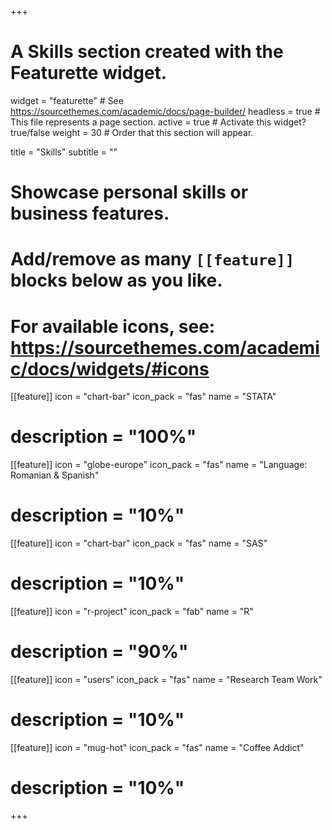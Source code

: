 +++
# A Skills section created with the Featurette widget.
widget = "featurette"  # See https://sourcethemes.com/academic/docs/page-builder/
headless = true  # This file represents a page section.
active = true  # Activate this widget? true/false
weight = 30  # Order that this section will appear.

title = "Skills"
subtitle = ""

# Showcase personal skills or business features.
# 
# Add/remove as many `[[feature]]` blocks below as you like.
# 
# For available icons, see: https://sourcethemes.com/academic/docs/widgets/#icons

  
[[feature]]
  icon = "chart-bar"
  icon_pack = "fas"
  name = "STATA"
  # description = "100%"  
  
[[feature]]
  icon = "globe-europe"
  icon_pack = "fas"
  name = "Language: Romanian & Spanish"
  # description = "10%"

  [[feature]]
  icon = "chart-bar"
  icon_pack = "fas"
  name = "SAS"
  # description = "10%"

  [[feature]]
  icon = "r-project"
  icon_pack = "fab"
  name = "R"
  # description = "90%"

  [[feature]]
  icon = "users"
  icon_pack = "fas"
  name = "Research Team Work"
  # description = "10%"

 [[feature]]
  icon = "mug-hot"
  icon_pack = "fas"
  name = "Coffee Addict"
  # description = "10%"


+++
